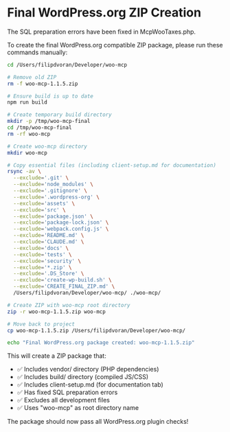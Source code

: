 # Final WordPress.org ZIP Creation

The SQL preparation errors have been fixed in McpWooTaxes.php.

To create the final WordPress.org compatible ZIP package, please run these commands manually:

```bash
cd /Users/filipdvoran/Developer/woo-mcp

# Remove old ZIP
rm -f woo-mcp-1.1.5.zip

# Ensure build is up to date  
npm run build

# Create temporary build directory
mkdir -p /tmp/woo-mcp-final
cd /tmp/woo-mcp-final
rm -rf woo-mcp

# Create woo-mcp directory
mkdir woo-mcp

# Copy essential files (including client-setup.md for documentation)
rsync -av \
  --exclude='.git' \
  --exclude='node_modules' \
  --exclude='.gitignore' \
  --exclude='.wordpress-org' \
  --exclude='assets' \
  --exclude='src' \
  --exclude='package.json' \
  --exclude='package-lock.json' \
  --exclude='webpack.config.js' \
  --exclude='README.md' \
  --exclude='CLAUDE.md' \
  --exclude='docs' \
  --exclude='tests' \
  --exclude='security' \
  --exclude='*.zip' \
  --exclude='.DS_Store' \
  --exclude='create-wp-build.sh' \
  --exclude='CREATE_FINAL_ZIP.md' \
  /Users/filipdvoran/Developer/woo-mcp/ ./woo-mcp/

# Create ZIP with woo-mcp root directory
zip -r woo-mcp-1.1.5.zip woo-mcp

# Move back to project
cp woo-mcp-1.1.5.zip /Users/filipdvoran/Developer/woo-mcp/

echo "Final WordPress.org package created: woo-mcp-1.1.5.zip"
```

This will create a ZIP package that:
- ✅ Includes vendor/ directory (PHP dependencies)
- ✅ Includes build/ directory (compiled JS/CSS)  
- ✅ Includes client-setup.md (for documentation tab)
- ✅ Has fixed SQL preparation errors
- ✅ Excludes all development files
- ✅ Uses "woo-mcp" as root directory name

The package should now pass all WordPress.org plugin checks!